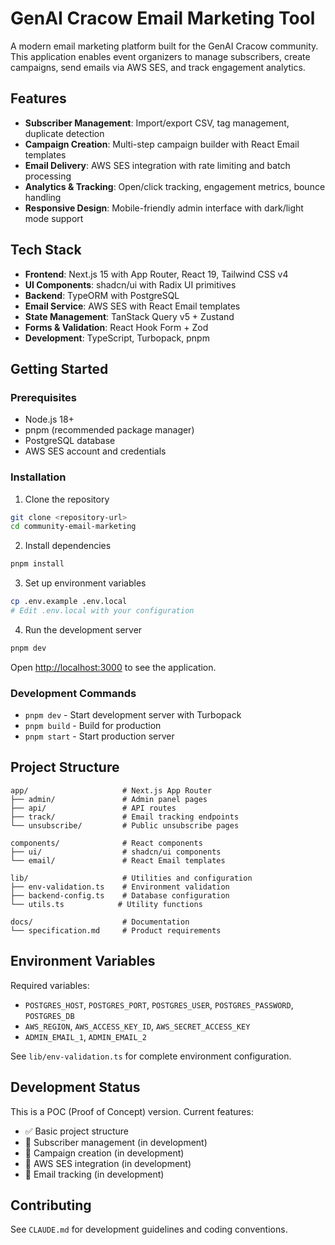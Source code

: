 # GenAI Cracow Email Marketing Tool

A modern email marketing platform built for the GenAI Cracow community. This application enables event organizers to manage subscribers, create campaigns, send emails via AWS SES, and track engagement analytics.

## Features

- **Subscriber Management**: Import/export CSV, tag management, duplicate detection
- **Campaign Creation**: Multi-step campaign builder with React Email templates
- **Email Delivery**: AWS SES integration with rate limiting and batch processing
- **Analytics & Tracking**: Open/click tracking, engagement metrics, bounce handling
- **Responsive Design**: Mobile-friendly admin interface with dark/light mode support

## Tech Stack

- **Frontend**: Next.js 15 with App Router, React 19, Tailwind CSS v4
- **UI Components**: shadcn/ui with Radix UI primitives
- **Backend**: TypeORM with PostgreSQL
- **Email Service**: AWS SES with React Email templates
- **State Management**: TanStack Query v5 + Zustand
- **Forms & Validation**: React Hook Form + Zod
- **Development**: TypeScript, Turbopack, pnpm

## Getting Started

### Prerequisites

- Node.js 18+
- pnpm (recommended package manager)
- PostgreSQL database
- AWS SES account and credentials

### Installation

1. Clone the repository
```bash
git clone <repository-url>
cd community-email-marketing
```

2. Install dependencies
```bash
pnpm install
```

3. Set up environment variables
```bash
cp .env.example .env.local
# Edit .env.local with your configuration
```

4. Run the development server
```bash
pnpm dev
```

Open [http://localhost:3000](http://localhost:3000) to see the application.

### Development Commands

- `pnpm dev` - Start development server with Turbopack
- `pnpm build` - Build for production
- `pnpm start` - Start production server

## Project Structure

```
app/                     # Next.js App Router
├── admin/               # Admin panel pages
├── api/                 # API routes
├── track/               # Email tracking endpoints
└── unsubscribe/         # Public unsubscribe pages

components/              # React components
├── ui/                  # shadcn/ui components
└── email/               # React Email templates

lib/                     # Utilities and configuration
├── env-validation.ts    # Environment validation
├── backend-config.ts    # Database configuration
└── utils.ts            # Utility functions

docs/                    # Documentation
└── specification.md     # Product requirements
```

## Environment Variables

Required variables:
- `POSTGRES_HOST`, `POSTGRES_PORT`, `POSTGRES_USER`, `POSTGRES_PASSWORD`, `POSTGRES_DB`
- `AWS_REGION`, `AWS_ACCESS_KEY_ID`, `AWS_SECRET_ACCESS_KEY`
- `ADMIN_EMAIL_1`, `ADMIN_EMAIL_2`

See `lib/env-validation.ts` for complete environment configuration.

## Development Status

This is a POC (Proof of Concept) version. Current features:
- ✅ Basic project structure
- 🚧 Subscriber management (in development)
- 🚧 Campaign creation (in development)
- 🚧 AWS SES integration (in development)
- 🚧 Email tracking (in development)

## Contributing

See `CLAUDE.md` for development guidelines and coding conventions.
